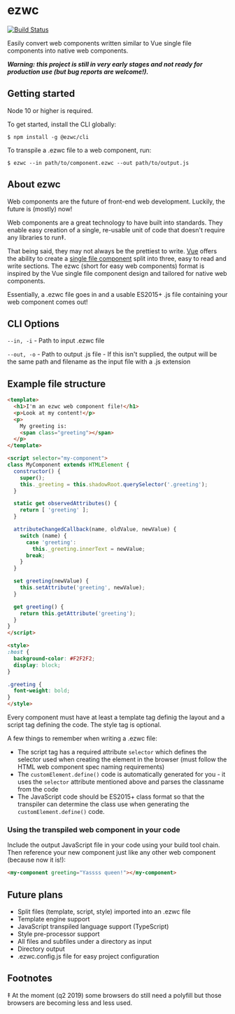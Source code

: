 # ezwc

[![Build Status](https://travis-ci.org/pynklynn/ezwc.svg?branch=master)](https://travis-ci.org/pynklynn/ezwc)

Easily convert web components written similar to Vue single file components into native web components.

**_Warning: this project is still in very early stages and not ready for production use (but bug reports are welcome!)._**

## Getting started

Node 10 or higher is required.

To get started, install the CLI globally:

```shell
$ npm install -g @ezwc/cli
```

To transpile a .ezwc file to a web component, run:

```shell
$ ezwc --in path/to/component.ezwc --out path/to/output.js
```

## About ezwc

Web components are the future of front-end web development. Luckily, the future is (mostly) now!

Web components are a great technology to have built into standards. They enable easy creation of a single, re-usable unit of code that doesn't require any libraries to run‡.

That being said, they may not always be the prettiest to write. [Vue](https://vuejs.org/) offers the ability to create a [single file component](https://vuejs.org/v2/guide/single-file-components.html) split into three, easy to read and write sections. The ezwc (short for easy web components) format is inspired by the Vue single file component design and tailored for native web components.

Essentially, a .ezwc file goes in and a usable ES2015+ .js file containing your web component comes out!

## CLI Options

`--in, -i` - Path to input .ezwc file

`--out, -o` - Path to output .js file - If this isn't supplied, the output will be the same path and filename as the input file with a .js extension

## Example file structure

```html
<template>
  <h1>I'm an ezwc web component file!</h1>
  <p>Look at my content!</p>
  <p>
    My greeting is:
    <span class="greeting"></span>
  </p>
</template>

<script selector="my-component">
class MyComponent extends HTMLElement {
  constructor() {
    super();
    this._greeting = this.shadowRoot.querySelector('.greeting');
  }

  static get observedAttributes() {
    return [ 'greeting' ];
  }

  attributeChangedCallback(name, oldValue, newValue) {
    switch (name) {
      case 'greeting':
        this._greeting.innerText = newValue;
      break;
    }
  }

  set greeting(newValue) {
    this.setAttribute('greeting', newValue);
  }

  get greeting() {
    return this.getAttribute('greeting');
  }
}
</script>

<style>
:host {
  background-color: #F2F2F2;
  display: block;
}

.greeting {
  font-weight: bold;
}
</style>
```

Every component must have at least a template tag definig the layout and a script tag defining the code. The style tag is optional.

A few things to remember when writing a .ezwc file:

* The script tag has a required attribute `selector` which defines the selector used when creating the element in the browser (must follow the HTML web component spec naming requirements)
* The `customElement.define()` code is automatically generated for you - it uses the `selector` attribute mentioned above and parses the classname from the code
* The JavaScript code should be ES2015+ class format so that the transpiler can determine the class use when generating the `customElement.define()` code.

### Using the transpiled web component in your code

Include the output JavaScript file in your code using your build tool chain. Then reference your new component just like any other web component (because now it is!):

```html
<my-component greeting="Yassss queen!"></my-component>
```

## Future plans

* Split files (template, script, style) imported into an .ezwc file
* Template engine support
* JavaScript transpiled language support (TypeScript)
* Style pre-processor support
* All files and subfiles under a directory as input
* Directory output
* .ezwc.config.js file for easy project configuration

## Footnotes

‡ At the moment (q2 2019) some browsers do still need a polyfill but those browsers are becoming less and less used.
